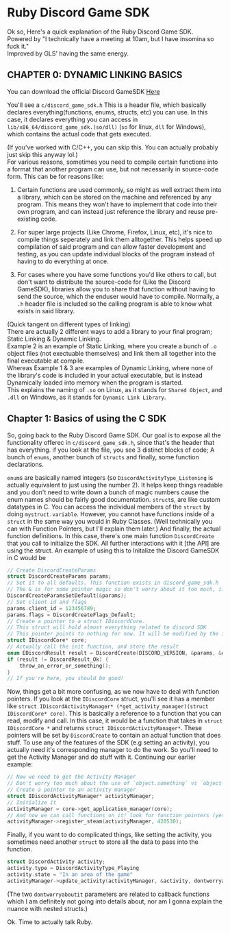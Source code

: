 # Ruby Discord Game SDK

Ok so, Here's a quick explanation of the Ruby Discord Game SDK.  
Powered by "I technically have a meeting at 10am, but I have insomina so fuck it."  
Improved by GLS' having the same energy.

## CHAPTER 0: DYNAMIC LINKING BASICS

You can download the official Discord GameSDK [Here](https://dl-game-sdk.discordapp.net/2.5.6/discord_game_sdk.zip)

You'll see a `c/discord_game_sdk.h` This is a header file, which basically declares everything(functions, enums, structs, etc) you can use. In this case, it declares everything you can access in `lib/x86_64/discord_game_sdk.(so/dll)` (`so` for linux, `dll` for Windows), which contains the actual code that gets executed.

(If you've worked with C/C++, you can skip this. You can actually probably just skip this anyway lol.)  
For various reasons, sometimes you need to compile certain functions into a format that another program can use, but not necessarily in source-code form.
This can be for reasons like:

1. Certain functions are used commonly, so might as well extract them into a library, which can be stored on the machine and referenced by any program. This means they won't have to implement that code into their own program, and can instead just reference the library and reuse pre-existing code.

2. For super large projects (Like Chrome, Firefox, Linux, etc), it's nice to compile things seperately and link them alltogether. This helps speed up compilation of said program and can allow faster development and testing, as you can update individual blocks of the program instead of having to do everything at once.

3. For cases where you have some functions you'd like others to call, but don't want to distribute the source-code for (Like the Discord GameSDK), libraries allow you to share that function without having to send the source, which the enduser would have to compile. Normally, a `.h` header file is included so the calling program is able to know what exists in said library.

(Quick tangent on different types of linking)  
There are actually 2 different ways to add a library to your final program; Static Linking & Dynamic Linking.  
Example 2 is an example of Static Linking, where you create a bunch of `.o` object files (not exectuable themselves) and link them all together into the final executable at compile.  
Whereas Example 1 & 3 are examples of Dynamic Linking, where none of the library's code is included in your actual executable, but is instead Dynamically loaded into memory when the program is started.  
This explains the naming of `.so` on Linux, as it stands for `Shared Object`, and `.dll` on Windows, as it stands for `Dynamic Link Library`.

## Chapter 1: Basics of using the C SDK

So, going back to the Ruby Discord Game SDK.
Our goal is to expose all the functionality offerec in `c/discord_game_sdk.h`, since that's the header that has everything.
if you look at the file, you see 3 distinct blocks of code; A bunch of `enums`, another bunch of `structs` and finally, some function declarations.

`enum`s are basically named integers (so `DiscordActivityType_Listening` is actually equivalent to just using the number 2).
It helps keep things readable and you don't need to write down a bunch of magic numbers cause the enum names should be fairly good documentation.
`struct`s, are like custom datatypes in C. You can access the individual members of the `struct` by doing `mystruct.variable`. However, you cannot have functions inside of a `struct` in the same way you would in Ruby Classes.
(Well technically you can with Function Pointers, but I'll explain them later.)
And finally, the actual function definitions. In this case, there's one main function `DiscordCreate` that you call to initialize the SDK. All further interactions with it [the API] are using the struct.
An example of using this to Initalize the Discord GameSDK in C would be

```C
// Create DiscordCreateParams
struct DiscordCreateParams params;
// Set it to all defaults. This function exists in discord_game_sdk.h
// The & is for some pointer magic so don't worry about it too much, if you do plan on modifying things in this repo please lmk cuz pointers are confusing as fuck
DiscordCreateParamsSetDefault(&params);
// Set client id and flags
params.client_id = 123456789;
params.flags = DiscordCreateFlags_Default;
// Create a pointer to a struct IDiscordCore.
// This struct will hold almost everything related to discord SDK
// This pointer points to nothing for now. It will be modified by the init function to actually contain infomation useful to the operation of the SDK.
struct IDiscordCore* core;
// Actually call the init function, and store the result
enum EDiscordResult result = DiscordCreate(DISCORD_VERSION, &params, &core);
if (result != DiscordResult_Ok) {
    throw_an_error_or_something();
}
// If you're here, you should be good!
```

Now, things get a bit more confusing, as we now have to deal with function pointers.
If you look at the `IDiscordCore` struct, you'll see it has a member like `struct IDiscordActivityManager* (*get_activity_manager)(struct IDiscordCore* core)`.
This is basically a reference to a function that you can read, modify and call.
In this case, it would be a function that takes in `struct IDiscordCore *` and returns `struct IDiscordActivityManager*`.
These pointers will be set by `DiscordCreate` to contain an actual function that does stuff.
To use any of the features of the SDK (e.g setting an activity), you actually need it's corresponding manager to do the work. So you'll need to get the Activity Manager and do stuff with it.
Continuing our earlier example:

```C
// Now we need to get the Activity Manager
// Don't worry too much about the use of `object.something` vs `object->something`, it has a lot to do with pointers. you definitely need to worry about it if you're writing code especially with double pointers, but lmk before you do that and i can help
// Create a pointer to an activity manager
struct IDiscordActivityManager* activityManager;
// Initialize it
activityManager = core->get_application_manager(core);
// And now we can call functions on it! look for function pointers (yes those fuckers again) in the `struct IDiscordActivityManager` definition. calling a simple one as an example
activityManager->register_steam(activityManager, 420530);
```

Finally, if you want to do complicated things, like setting the activity, you sometimes need another `struct` to store all the data to pass into the function.

```C
struct DiscordActivity activity;
activity.type = DiscordActivityType_Playing
activity.state = "In an area of the game"
activityManager->update_activity(activityManager, &activity, dontworryaboutit, dontworryaboutit);
```

(The two `dontworryaboutit` parameters are related to callback functions which I am definitely not going into details about, nor am I gonna explain the nuance with nested structs.)

Ok. Time to actually talk Ruby.
